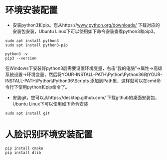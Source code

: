# 环境安装配置

* 安装python3和pip。您从https://www.python.org/downloads/ 下载对应的安装包安装，Ubuntu Linux下可以使用如下命令安装查看python3和pip3。
```
sudo apt install python3
sudo apt install python3-pip

python3 -v 
pip3 --version
```

在Windows下安装好python3后需要设置环境变量，右击“我的电脑”->属性->高级系统设置->环境变量，然后将YOUR-INSTALL-PATH\Python\Python36和YOUR-INSTALL-PATH\Python\Python36\Scripts 添加到Path里，这样就可以在cmd命令行下使用python和pip命令了。

* 安装git，您可以从https://desktop.github.com/ 下载github的桌面安装包，Ubuntu Linux下可以使用如下命令安装
```
sudo apt install git
```

# 人脸识别环境安装配置

```
pip install cmake
pip install dlib
```
